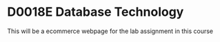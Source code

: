 # D0018E Database Technology

This will be a ecommerce webpage for the lab assignment in this course
